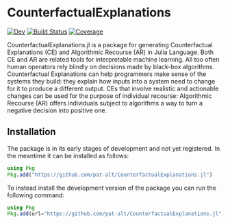 # CounterfactualExplanations

<!-- [![Stable](https://img.shields.io/badge/docs-stable-blue.svg)](https://pat-alt.github.io/CounterfactualExplanations.jl/stable) -->
[![Dev](https://img.shields.io/badge/docs-dev-blue.svg)](https://pat-alt.github.io/CounterfactualExplanations.jl/dev)
[![Build Status](https://github.com/pat-alt/CounterfactualExplanations.jl/actions/workflows/CI.yml/badge.svg?branch=main)](https://github.com/pat-alt/CounterfactualExplanations.jl/actions/workflows/CI.yml?query=branch%3Amain)
[![Coverage](https://codecov.io/gh/pat-alt/CounterfactualExplanations.jl/branch/main/graph/badge.svg)](https://codecov.io/gh/pat-alt/CounterfactualExplanations.jl)

CounterfactualExplanations.jl is a package for generating Counterfactual Explanations (CE) and Algorithmic Recourse (AR) in Julia Language. Both CE and AR are related tools for interpretable machine learning. All too often human operators rely blindly on decisions made by black-box algorithms. Counterfactual Explanations can help programmers make sense of the systems they build: they explain how inputs into a system need to change for it to produce a different output. CEs that involve realistic and actionable changes can be used for the purpose of individual recourse: Algorithmic Recourse (AR) offers individuals subject to algorithms a way to turn a negative decision into positive one.

## Installation

The package is in its early stages of development and not yet registered. In the meantime it can be installed as follows:

```julia
using Pkg
Pkg.add("https://github.com/pat-alt/CounterfactualExplanations.jl")
```

To instead install the development version of the package you can run the following command:

```julia
using Pkg
Pkg.add(url="https://github.com/pat-alt/CounterfactualExplanations.jl", rev="dev")
```

